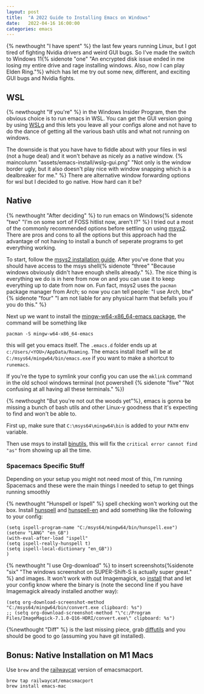 ```yaml
---
layout: post
title:  "A 2022 Guide to Installing Emacs on Windows"
date:   2022-04-16 16:00:00
categories: emacs
---
```

<!--more-->
{% newthought "I have spent" %} the last few years running Linux, but I got tired of fighting Nvidia drivers and weird GUI bugs. So I've made the switch to Windows 11{% sidenote "one" "An encrypted disk issue ended in me losing my entire drive and rage installing windows. Also, now I can play Elden Ring."%} which has let me try out some new, different, and exciting GUI bugs and Nvidia fights.

## WSL

{% newthought "If you're" %} in the Windows Insider Program, then the obvious choice is to run emacs in WSL. You can get the GUI version going by using [WSLg](https://github.com/microsoft/wslg) and this lets you leave all your configs alone and not have to do the dance of getting all the various bash utils and what not running on windows.

The downside is that you have have to fiddle about with your files in wsl (not a huge deal) and it won't behave as nicely as a native window.
{% maincolumn "assets/emacs-install/wslg-gui.png" "Not only is the window border ugly, but it also doesn't play nice with window snapping which is a dealbreaker for me."  %}
There are alternative window forwarding options for wsl but I decided to go native. How hard can it be?

## Native
{% newthought "After deciding" %} to run emacs on Windows{% sidenote "two" "I'm on some sort of FOSS hitlist now, aren't I?" %} I tried out a most of the commonly recommended options before settling on using [msys2](https://www.msys2.org/). There are pros and cons to all the options but this approach had the advantage of not having to install a bunch of seperate programs to get everything working.

To start, follow the [msys2 installation guide](https://www.msys2.org/#installation). After you've done that you should have access to the msys shell{% sidenote "three" "Because windows obviously didn't have enough shells already." %}. The nice thing is everything we do is in here from now on and you can use it to keep everything up to date from now on. Fun fact, msys2 uses the `pacman` package manager from Arch; so now you can tell people: "I use Arch, btw"{% sidenote "four" "I am not liable for any physical harm that befalls you if you do this." %}

Next up we want to install the [mingw-w64-x86_64-emacs package](https://packages.msys2.org/package/mingw-w64-x86_64-emacs?repo=mingw64), the command will be something like
```shell
pacman -S mingw-w64-x86_64-emacs
```
this will get you emacs itself. The `.emacs.d` folder ends up at `c:/Users/<YOU>/AppData/Roaming`. The emacs install itself will be at `C:/msys64/mingw64/bin/emacs.exe` if you want to make a shortcut to `runemacs`.

If you're the type to symlink your config you can use the `mklink` command in the old school windows terminal (not powershell {% sidenote "five" "Not confusing at all having all these terminals." %})

{% newthought "But you're not out the woods yet"%}, emacs is gonna be missing a bunch of bash utils and other Linux-y goodness that it's expecting to find and won't be able to. 

First up, make sure that `C:\msys64\mingw64\bin` is added to your `PATH` env variable.

Then use msys to install [binutils](https://packages.msys2.org/package/mingw-w64-x86_64-binutils?repo=mingw64), this will fix the `critical error cannot find "as"` from showing up all the time.

### Spacemacs Specific Stuff

Depending on your setup you might not need most of this, I'm running Spacemacs and these were the main things I needed to setup to get things running smoothly

{% newthought "Hunspell or Ispell" %} spell checking won't working out the box. Install [hunspell](https://packages.msys2.org/package/mingw-w64-x86_64-hunspell) and [hunspell-en](https://packages.msys2.org/package/mingw-w64-x86_64-hunspell-en?repo=mingw64) and add something like the following to your config:
```elisp
(setq ispell-program-name "C:/msys64/mingw64/bin/hunspell.exe")
(setenv "LANG" "en_GB")
(with-eval-after-load "ispell"
(setq ispell-really-hunspell t)
(setq ispell-local-dictionary "en_GB"))
)
```
{% newthought "I use Org-download" %} to insert screenshots{%sidenote "six" "The windows screenshot on SUPER-Shift-S is actually super great." %} and images. It won't work with out Imagemagick, so [install](https://packages.msys2.org/package/mingw-w64-x86_64-imagemagick) that and let your config know where the binary is (note the second line if you have Imagemagick already installed another way):
```elisp
(setq org-download-screenshot-method "C:/msys64/mingw64/bin/convert.exe clipboard: %s")
;; (setq org-download-screenshot-method "\"c:/Program Files/ImageMagick-7.1.0-Q16-HDRI/convert.exe\" clipboard: %s")
```

{%newthought "Diff" %} is the last missing piece, grab [diffutils](https://packages.msys2.org/package/diffutils?repo=msys&variant=x86_64) and you should be good to go (assuming you have git installed).

## Bonus: Native Installation on M1 Macs

Use `brew` and the [railwaycat](https://github.com/railwaycat/homebrew-emacsmacport) version of emacsmacport.
```shell
brew tap railwaycat/emacsmacport
brew install emacs-mac
```